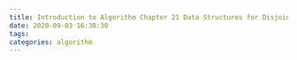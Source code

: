 ```yaml
---
title: Introduction to Algorithm Chapter 21 Data Structures for Disjoint Sets
date: 2020-09-03 16:38:30
tags:
categories: algorithm
---
```

